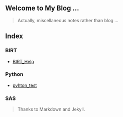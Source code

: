 ## Welcome to My Blog ...  

> Actually, miscellaneous notes rather than blog ...  

## Index

### BIRT
- [BIRT_Help](rush-foolish.github.io/BIRT/BIRT_Help)

### Python
- [pyhton_test](rush-foolish.github.io/Python/pyhton_test)

### SAS


> Thanks to Markdown and Jekyll.
